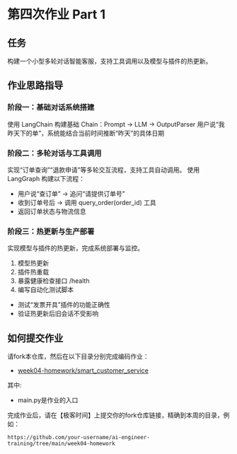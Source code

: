 # 第四次作业 Part 1

## 任务
构建一个小型多轮对话智能客服，支持工具调用以及模型与插件的热更新。

## 作业思路指导
### 阶段一：基础对话系统搭建
使用 LangChain 构建基础 Chain：Prompt → LLM → OutputParser
用户说“我昨天下的单”，系统能结合当前时间推断“昨天”的具体日期

### 阶段二：多轮对话与工具调用
实现“订单查询”“退款申请”等多轮交互流程，支持工具自动调用。
使用 LangGraph 构建以下流程：
- 用户说“查订单” → 追问“请提供订单号”
- 收到订单号后 → 调用 query_order(order_id) 工具
- 返回订单状态与物流信息

### 阶段三：热更新与生产部署
实现模型与插件的热更新，完成系统部署与监控。
1. 模型热更新
2. 插件热重载
3. 暴露健康检查接口 /health
4. 编写自动化测试脚本
- 测试“发票开具”插件的功能正确性
- 验证热更新后旧会话不受影响

## 如何提交作业
请fork本仓库，然后在以下目录分别完成编码作业：
- [week04-homework/smart_customer_service](./smart_customer_service)

其中:
- main.py是作业的入口


完成作业后，请在【极客时间】上提交你的fork仓库链接，精确到本周的目录，例如：
```
https://github.com/your-username/ai-engineer-training/tree/main/week04-homework
```